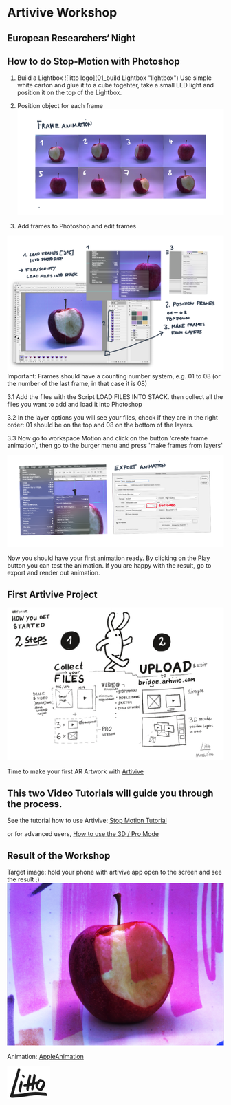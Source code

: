 
# Artivive Workshop
## European Researchers‘ Night
## How to do Stop-Motion with Photoshop

1. Build a Lightbox 
![litto logo](01_build Lightbox "lightbox")
Use simple white carton and glue it to a cube togehter, take a small LED light and position it on the top of the Lightbox. 

2. Position object for each frame 
![02](02_loopanim.png "loopAnim")

3. Add frames to Photoshop and edit frames

![03](03_PS.png "Photoshop")
Important: Frames should have a counting number system, e.g. 01 to 08 (or the number of the last frame, in that case it is 08) 

3.1 Add the files with the Script LOAD FILES INTO STACK. then collect all the files you want to add and load it into Photoshop

3.2 In the layer options you will see your files, check if they are in the right order: 01 should be on the top and 08 on the bottom of the layers. 

3.3 Now go to workspace Motion and click on the button 'create frame animation', then go to the burger menu and press 'make frames from layers' 

![04](04_render.png "Photoshop")

Now you should have your first animation ready. By clicking on the Play button you can test the animation. 
If you are happy with the result, go to export and render out animation.

## First Artivive Project
![Artivive](04_artivive.jpg "Artivive First Steps")

Time to make your first AR Artwork with [Artivive](https://artivive.com/) 

## This two Video Tutorials will guide you through the process.

See the tutorial how to use Artivive: [Stop Motion Tutorial](https://www.youtube.com/watch?v=t_pwfmmJqiI) 

or for advanced users, [How to use the 3D / Pro Mode](https://www.youtube.com/watch?v=xjUqfdRpwx0) 


## Result of the Workshop 

Target image: 
hold your phone with artivive app open to the screen and see the result ;)
![TargetImage](apple_target_02.jpg "TargetImage")

Animation: [AppleAnimation](https://youtu.be/m6Ak0H94XLA) 

![litto logo](logo.png "litto.work")

